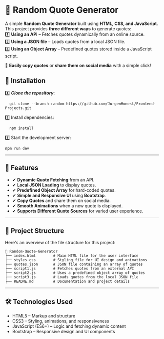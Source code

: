 # 🌟 Random Quote Generator 

A simple **Random Quote Generator** built using **HTML, CSS, and JavaScript**.  
This project provides **three different ways** to generate quotes:  
1️⃣ **Using an API** – Fetches quotes dynamically from an online source.  
2️⃣ **Using a JSON file** – Loads quotes from a local JSON file.  
3️⃣ **Using an Object Array** – Predefined quotes stored inside a JavaScript script.  

🔹 **Easily copy quotes** or **share them on social media** with a simple click! 


## 🚀 Installation
1️⃣ ***Clone the repository***:  
```
  git clone --branch random https://github.com/JurgenHonest/Frontend-Projects.git

```
2️⃣ Install dependencies:
```
  npm install
```
3️⃣ Start the development server:
```
npm run dev
```


---

## 📌 Features  
- ✔ **Dynamic Quote Fetching** from an API.  
- ✔ **Local JSON Loading** to display quotes.  
- ✔ **Predefined Object Array** for hard-coded quotes.  
- ✔ **Simple and Responsive UI** using **Bootstrap**.  
- ✔ **Copy Quotes** and share them on social media.  
- ✔ **Smooth Animations** when a new quote is displayed.  
- ✔ **Supports Different Quote Sources** for varied user experience.  

---

## 📁 Project Structure  

Here's an overview of the file structure for this project:

```
📂 Random-Quote-Generator  
├── index.html        # Main HTML file for the user interface  
├── styles.css        # Styling file for UI design and animations  
├── quotes.json       # JSON file containing an array of quotes  
├── script1.js        # Fetches quotes from an external API  
├── script2.js        # Uses a predefined object array of quotes  
├── script3.js        # Loads quotes from the local JSON file  
├── README.md         # Documentation and project details  
```


---

## 🛠️ Technologies Used
- HTML5 – Markup and structure
- CSS3 – Styling, animations, and responsiveness
- JavaScript (ES6+) – Logic and fetching dynamic content
- Bootstrap – Responsive design and UI components
